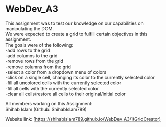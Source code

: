 # WebDev_A3
This assignment was to test our knowledge on our capabilities on manipulating the DOM. <br>
We were expected to create a grid  to fulfill certain objectives in this assignment. <br>
The goals were of the following: <br>
-add rows to the grid <br>
-add columns to the grid <br>
-remove rows from the grid <br>
-remove columns from the grid <br>
-select a color from a dropdown menu of colors <br>
-click on a single cell, changing its color to the currently selected color <br>
-fill all uncolored cells with the currently selected color <br>
-fill all cells with the currently selected color <br>
-clear all cells/restore all cells to their original/initial color <br>

All members working on this Assignment: <br>
Shihab Islam (Github: ShihabIslam789) <br>

Website link: [https://shihabislam789.github.io/WebDev_A3/](GridCreator)
